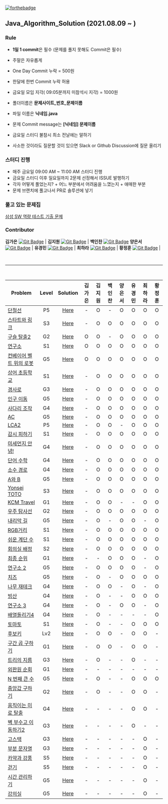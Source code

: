 [![forthebadge](https://forthebadge.com/images/badges/made-with-java.svg)](https://forthebadge.com)

## Java_Algorithm_Solution (2021.08.09 ~ )

### Rule
- **1일 1 commit**은 필수 (문제를 풀지 못해도 Commit은 필수)
- 주말은 자유롭게
- One Day Commit 누락 = 500원
- 한달에 한번 Commit 누락 허용
- 금요일 모임 지각( 09:05분까지 미참석시 지각) = 1000원

- 폴더이름은 **문제사이트_번호_문제이름**
- 파일 이름은 **닉네임.java**
- 문제 Commit message는 **[닉네임] 문제이름**

- 금요일 스터디 불참시 최소 전날에는 말하기
- 사소한 것이라도 질문할 것이 있으면 Slack or Github Discussion에 질문 올리기


### 스터디 진행
- 매주 금요일 09:00 AM ~ 11:00 AM 스터디 진행
- 금요일 스터디 이후 일요일까지 2문제 선정해서 ISSUE 발행하기
- 각자 어떻게 풀었는지? + 어느 부분에서 어려움을 느꼈는지 + 애매한 부분
- 문제 브랜치에 풀고나서 PR로 솔루션에 넣기


### 풀고 있는 문제집
[삼성 SW 역량 테스트 기출 문제](https://www.acmicpc.net/workbook/view/1152)




<!-- ### Member

<table>
    <tr align="center">
        <td style="min-width: 100px;">
            <a href="https://github.com/kl529">
              <img src="https://github.com/kl529.png" width="100">
              <br />
              <b> 리바 </b>
            </a>
        </td>
        <td style="min-width: 100px;">
            <a href="https://github.com/harachoi">
              <img src="https://github.com/harachoi.png" width="100">
              <br />
              <b> 최하라 </b>
            </a>
        </td>
        <td style="min-width: 100px;">
            <a href="https://github.com/wjdgns7712">
              <img src="https://github.com/wjdgns7712.png" width="100">
              <br />
              <b> 황정훈(jh) </b>
            </a>
        </td>
        <td style="min-width: 100px;">
            <a href="https://github.com/yukyeongmin">
              <img src="https://github.com/yukyeongmin.png" width="100">
              <br />
              <b> yukyeongmin </b>
            </a>
        </td>
    </tr>
</table> -->

### Contributor

**김가은** [![Git Badge](http://img.shields.io/badge/-Github-black?style=flat-square&logo=github)](https://github.com/blingaeun) | 
**김지원** [![Git Badge](http://img.shields.io/badge/-Github-black?style=flat-square&logo=github)](https://github.com/kl529) | 
**백인찬** [![Git Badge](http://img.shields.io/badge/-Github-black?style=flat-square&logo=github)](https://github.com/dls4585)
**양은서** [![Git Badge](http://img.shields.io/badge/-Github-black?style=flat-square&logo=github)](https://github.com/yess98) | 
**유경민** [![Git Badge](http://img.shields.io/badge/-Github-black?style=flat-square&logo=github)](https://github.com/yukyeongmin) | 
**최하라** [![Git Badge](http://img.shields.io/badge/-Github-black?style=flat-square&logo=github)](https://github.com/harachoi) | 
**황정훈** [![Git Badge](http://img.shields.io/badge/-Github-black?style=flat-square&logo=github)](https://github.com/wjdgns7712) |

<br>
<hr>
<br>

|Problem|Level|Solution|                                                                                              김가은|김지원|백인찬|양은서|유경민|최하라|황정훈|
|-------|:---:|:------:|:---:|:---:|:---:|:---:|:---:|:---:|:---:|
|[단절선](https://www.acmicpc.net/problem/11400)|P5|[Here](./solution/BOJ_11400_단절선)                                  |  -  |  O  |  -  |  O  |  O  |  O  |  O  |
|[스타트와 링크](https://www.acmicpc.net/problem/14889)|S3|[Here](./solution/BOJ_14889_스타트와-링크)                    |  -  |  O  |  O  |  O  |  O  |  O  |  O  |
|[구슬 탈출2](https://www.acmicpc.net/problem/13460)|G2|[Here](./solution/BOJ_13460_구슬-탈출2)                          |  O  |  O  |  -  |  O  |  O  |  O  |  O  |
|[연구소](https://www.acmicpc.net/problem/14502)|S1|[Here](./solution/BOJ_14502_연구소)                                  |  O  |  O  |  O  |  O  |  O  |  O  |  O  |
|[컨베이어 벨트 위의 로봇](https://www.acmicpc.net/problem/20055)|G5|[Here](./solution/BOJ_20055_컨베이어-벨트-위의-로봇) |  O  |  O  |  O  |  O  |  O  |  O  |  O  |
|[상어 초등학교](https://www.acmicpc.net/problem/21608)|S1|[Here](./solution/BOJ_21608_상어초등학교)                     |  -  |  O  |  O  |  O  |  O  |  O  |  O  |
|[경사로](https://www.acmicpc.net/problem/14890)|G3|[Here](./solution/BOJ_14890_경사로)                                  |  -  |  O  |  O  |  O  |  O  |  O  |  O  |
|[인구 이동](https://www.acmicpc.net/problem/16234)|G5|[Here](./solution/BOJ_16234_인구-이동)                            |  -  |  O  |  O  |  O |  O  |  O  |  O  |
|[사다리 조작](https://www.acmicpc.net/problem/15684)|G4|[Here](./solution/BOJ_15684_사다리-조작)                        |  -  |  O  |  O  |  O |  O  |  O  |  O  |
|[AC](https://www.acmicpc.net/problem/5430)|G5|[Here](./solution/BOJ_5430_AC)                                           |  -  |  O  |  O  |  O  |  O  |  O  |  O  |
|[LCA2](https://www.acmicpc.net/problem/11438)|P5|[Here](./solution/BOJ_11438_LCA2)                                     |  -  |  O  |  O  |  -  |  O  |  O  |  O  |
|[감시 피하기](https://www.acmicpc.net/problem/18428)|S1|[Here](./solution/BOJ_18428_감시-피하기)                        |  -  |  O  |  O  |  O  |  O  |  O  |  O  |
|[미세먼지 안녕!](https://www.acmicpc.net/problem/17144)|G4|[Here](./solution/BOJ_17144_미세먼지-안녕!)                  |  -  |  O  |  O  |  O  |  O  |  O  |  O  |
|[단어 수학](https://www.acmicpc.net/problem/1339)|G4|[Here](./solution/BOJ_1339_단어-수학)                              |  -  |  O  |  O  |  O  |  O  |  O  |  O  |
|[소수 경로](https://www.acmicpc.net/problem/1963)|G4|[Here](./solution/BOJ_1963_소수-경로)                              |  -  |  O  |  O  |  O  |  O  |  O  |  O  |
|[A와 B](https://www.acmicpc.net/problem/12904)|G5|[Here](./solution/BOJ_12904_A와-B)                                   |  -  |  O  |  O  |  O  |  O  |  O  |  O  |
|[Yonsei TOTO](https://www.acmicpc.net/problem/12018)|S3|[Here](./solution/BOJ_12018_Yonsei-TOTO)                      |  -  |  O  |  O  |  O  |  O  |  O  |  O  |
|[KCM Travel](https://www.acmicpc.net/problem/10217)|G1|[Here](./solution/BOJ_10217_KCM-Travel)                        |  -  |  O  |  O  |  -  |  -  |  O  |  O  |
|[우주 탐사선](https://www.acmicpc.net/problem/17182)|G2|[Here](./solution/BOJ_17182_우주-탐사선)                        |  -  |  O  |  O  |  O  |  O  |  O  |  O  |
|[내리막 길](https://www.acmicpc.net/problem/1520)|G5|[Here](./solution/BOJ_1520_내리막-길)                              |  -  |  O  |  -  |  O  |  O  |  -  |  O  |
|[RGB거리](https://www.acmicpc.net/problem/1149)|S1|[Here](./solution/BOJ_1149_RGB거리)                                 |  -  |  O  |  O  |  O  |  O  |  O  |  O  |
|[쉬운 계단 수](https://www.acmicpc.net/problem/10844)|S1|[Here](./solution/BOJ_10844_쉬운-계단-수)                     |  -  |  O  |  O  |   O |  O  |  O  |  O  |
|[회의실 배정](https://www.acmicpc.net/problem/1931)|S2|[Here](./solution/BOJ_1931_회의실배정)                          |  -  |  O  |  O  |    O |  O  |  O  |  O  |
|[최종 순위](https://www.acmicpc.net/problem/3665)|G1|[Here](./solution/BOJ_3665_최종순위)                              |  -  |  -  |  O  |    O |  O  |  -  |  O  |
|[연구소 2](https://www.acmicpc.net/problem/17141)|G5|[Here](./solution/BOJ_17141_연구소-2)                             |  -  |  O  |  O  |   O |  O  |  -  |  O  |
|[치즈](https://www.acmicpc.net/problem/2636)|G5|[Here](./solution/BOJ_2636_치즈)                                       |  -  |  O  |  -  |   O |  O  |  O  |  O  |
|[나무 재테크](https://www.acmicpc.net/problem/16235)|G4|[Here](./solution/BOJ_16235_나무-재테크)                       |  -  |  O  |  O  |  -  |  O  |  -  |  O  |
|[빙산](https://www.acmicpc.net/problem/2573)|G4|[Here](./solution/BOJ_2573_빙산)                                       |  -  |  O  |  -  |  -  |  O  |  O  |  O  |
|[연구소 3](https://www.acmicpc.net/problem/17142)|G4|[Here](./solution/BOJ_17142_연구소-3)                             |  -  |  O  |  -  |  O  |  O  |  -  |  O  |
|[배열돌리기4](https://www.acmicpc.net/problem/17406)|G4|[Here](./solution/BOJ_17406_배열돌리기)                        |  -  |  O  |  -  |  -  |  -  |  -  |  O  |
|[토마토](https://www.acmicpc.net/problem/7576)|S1|[Here](./solution/BOJ_7576_토마토)                                   |  -  |  O  |  -  |  -  |  O  |  O  |  O  |
|[후보키](https://programmers.co.kr/learn/courses/30/lessons/42890)|Lv2|[Here](./solution/Programmers_후보키)           |  -  |  O  |  O  |  -  |  O  |  O  |  -  |
|[구간 곱 구하기](https://www.acmicpc.net/problem/11505)|G1|[Here](.)                                                   |  -  |  O  |  O  |  -  |  O  |  O  |  -  |
|[트리의 지름](https://www.acmicpc.net/problem/1167)|G3|[Here](./solution/BOJ_1167_트리의-지름)                          |  -  |  O  |  -  |  -  |  O  |  -  |  -  |
|[외판원 순회](https://www.acmicpc.net/problem/2098)|G1|[Here](./solution/BOJ_2098_외판원-순회)                          |  -  |  -  |  -  |  -  |  -  |  -  |  -  |
|[N 번째 큰 수](https://www.acmicpc.net/problem/2075)|G5|[Here](./solution/BOJ_2075_N번째-큰수)                          |  -  |  O  |  -  |  -  |  O  |  O  |  O  |
|[중앙값 구하기](https://www.acmicpc.net/problem/2696)|G2|[Here](./solution/BOJ_2696_중앙값-구하기)                      |  -  |  O  |  -  |  -  |  O  |  O  |  -  |
|[움직이는 미로 탈출](https://www.acmicpc.net/problem/16954)|G4|[Here](./solution/BOJ_16954_움직이는-미로-구하기)         |  -  |  -  |  -  |  -  |  O  |  O  |  -  |
|[벽 부수고 이동하기2](https://www.acmicpc.net/problem/14442)|G3|[Here](./solution/BOJ_14442_벽-부수고-이동하기2)         |  -  |  -  |  -  |  -  |  O  |  -  |  -  |
|[고스택](https://www.acmicpc.net/problem/3425)|G3|[Here](./solution/BOJ_3425_고스택)                                   |  -  |  -  |  -  |  -  |  -  |  O  |  -  |
|[부분 문자열](https://www.acmicpc.net/problem/16916)|G3|[Here](./solution/BOJ_16916_부분-문자열)                        |  -  |  -  |  -  |  -  |  -  |  O  |  -  |
|[카약과 강풍](https://www.acmicpc.net/problem/2891)|S5|[Here](./solution/BOJ_2891_카약과-강풍)                          |  -  |  -  |  -  |  -  |  -  |  O  |  -  |
|[걷기](https://www.acmicpc.net/problem/1459)|S5|[Here](./solution/BOJ_1459_걷기)                                       |  -  |  -  |  -  |  -  |  -  |  O  |  -  |
|[시간 관리하기](https://www.acmicpc.net/problem/6068)|G5|[Here](./solution/BOJ_6068_)                                  |  -  |  -  |  -  |  -  |  -  |  O  |  -  |
|[강의실](https://www.acmicpc.net/problem/1374)|G5|[Here](./solution/BOJ_1374_강의실)                                   |  -  |  -  |  -  |  -  |  -  |  O  |  -  |
<br>
